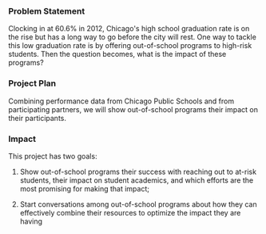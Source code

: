### Problem Statement
Clocking in at 60.6% in 2012, Chicago's high school graduation rate is on the rise but has a long way to go before the city will rest. One way to tackle this low graduation rate is by offering out-of-school programs to high-risk students. Then the question becomes, what is the impact of these programs?


### Project Plan
Combining performance data from Chicago Public Schools and from participating partners, we will show out-of-school programs their impact on their participants. 


### Impact
This project has two goals:

1. Show out-of-school programs their success with reaching out to at-risk students, their impact on student academics, and which efforts are the most promising for making that impact;

2. Start conversations among out-of-school programs about how they can effectively combine their resources to optimize the impact they are having
